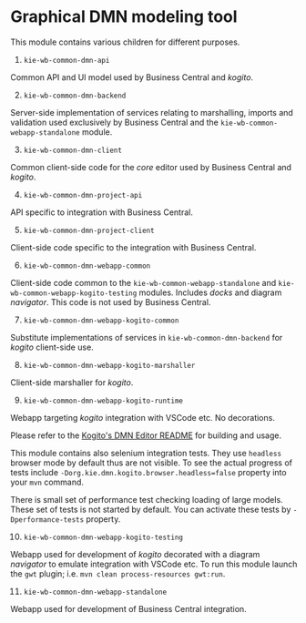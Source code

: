 # Graphical DMN modeling tool

This module contains various children for different purposes.

1. `kie-wb-common-dmn-api`

Common API and UI model used by Business Central and _kogito_.

2. `kie-wb-common-dmn-backend`

Server-side implementation of services relating to marshalling, imports and validation
used exclusively by Business Central and the `kie-wb-common-webapp-standalone` module.

3. `kie-wb-common-dmn-client`

Common client-side code for the _core_ editor used by Business Central and _kogito_.

4. `kie-wb-common-dmn-project-api`

API specific to integration with Business Central.

5. `kie-wb-common-dmn-project-client`

Client-side code specific to the integration with Business Central.

6. `kie-wb-common-dmn-webapp-common`

Client-side code common to the `kie-wb-common-webapp-standalone` and `kie-wb-common-webapp-kogito-testing`
modules. Includes _docks_ and diagram _navigator_. This code is not used by Business Central.

7. `kie-wb-common-dmn-webapp-kogito-common`

Substitute implementations of services in `kie-wb-common-dmn-backend` for _kogito_ client-side use.

8. `kie-wb-common-dmn-webapp-kogito-marshaller`

Client-side marshaller for _kogito_.

9. `kie-wb-common-dmn-webapp-kogito-runtime`

Webapp targeting _kogito_ integration with VSCode etc. No decorations.

Please refer to the [Kogito's DMN Editor README](./kie-wb-common-dmn-webapp-kogito-runtime/README.md) for building and usage.

This module contains also selenium integration tests. They use `headless`
browser mode by default thus are not visible. To see the actual progress of tests include `-Dorg.kie.dmn.kogito.browser.headless=false` property into your
`mvn` command.

There is small set of performance test checking loading of large models. These set of tests is not started by default. You can activate these tests by `-Dperformance-tests` property.

10. `kie-wb-common-dmn-webapp-kogito-testing`

Webapp used for development of _kogito_ decorated with a diagram _navigator_ to emulate integration with VSCode etc.
To run this module launch the `gwt` plugin; i.e. `mvn clean process-resources gwt:run`.

11. `kie-wb-common-dmn-webapp-standalone`

Webapp used for development of Business Central integration.
